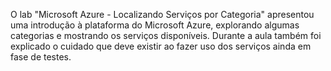 O lab "Microsoft Azure - Localizando Serviços por Categoria" apresentou uma introdução à plataforma do Microsoft Azure, explorando algumas categorias e mostrando os serviços disponíveis. Durante a aula também foi explicado o cuidado que deve existir ao fazer uso dos serviços ainda em fase de testes.
